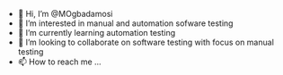 - 👋 Hi, I’m @MOgbadamosi
- 👀 I’m interested in manual and automation sofware testing
- 🌱 I’m currently learning automation testing
- 💞️ I’m looking to collaborate on software testing with focus on manual testing
- 📫 How to reach me ...

<!---
MOgbadamosi/MOgbadamosi is a ✨ special ✨ repository because its `README.md` (this file) appears on your GitHub profile.
You can click the Preview link to take a look at your changes.
--->

